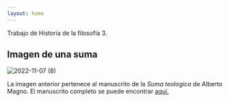 ```yaml
---
layout: home 
---
```

Trabajo de Historia de la filosofía 3. 

## **Imagen de una suma**
![2022-11-07 (8)](https://user-images.githubusercontent.com/119964547/206098139-29ff22ff-5fa0-410d-bfbb-5748d16b69b6.png)

La imagen anterior pertenece al manuscrito de la _Suma teologica_ de Alberto Magno. El manuscrito completo se puede encontrar [aquí.](https://gallica.bnf.fr/ark:/12148/btv1b10557304x)
